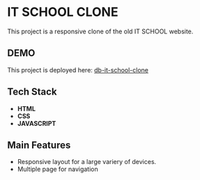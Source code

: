 # IT SCHOOL CLONE

This project is a responsive clone of the old IT SCHOOL website.

## DEMO

This project is deployed here:
[db-it-school-clone](https://db-it-school-clone.netlify.app/)

## Tech Stack

- **HTML**
- **CSS**
- **JAVASCRIPT**

## Main Features

- Responsive layout for a large variery of devices.
- Multiple page for navigation

